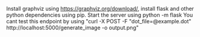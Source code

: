 Install graphviz using https://graphviz.org/download/, install flask and other python dependencies using pip.
Start the server using python -m flask
You cant test this endpoint by using "curl -X POST -F "dot_file=@example.dot" http://localhost:5000/generate_image -o output.png"

